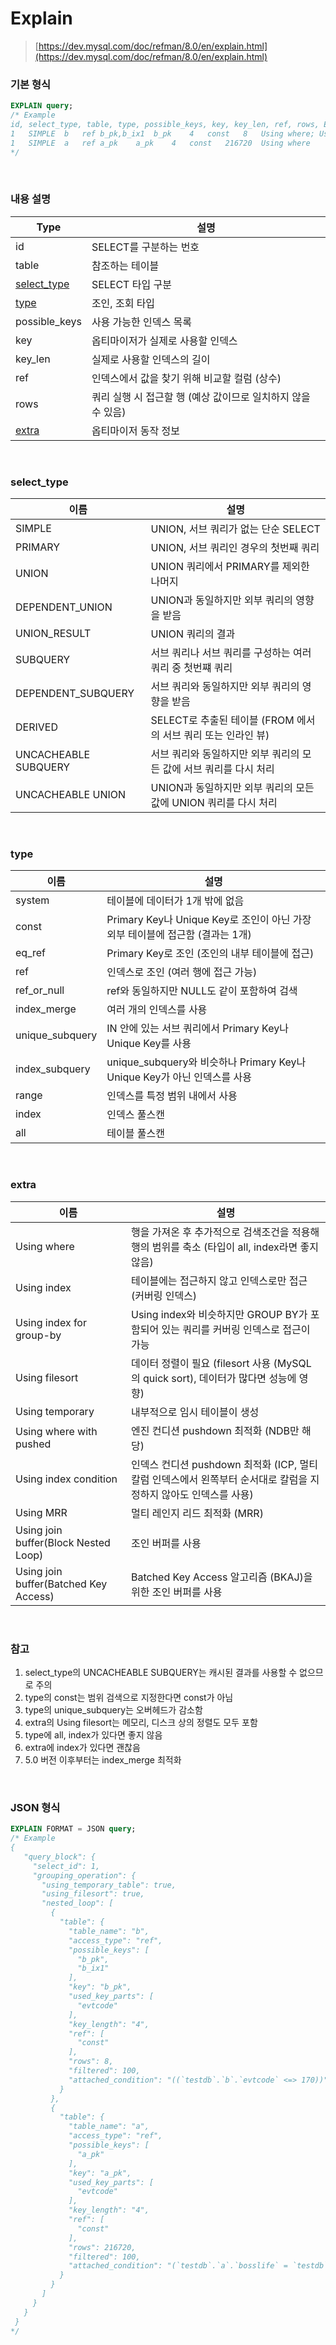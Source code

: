 Explain
===

>[https://dev.mysql.com/doc/refman/8.0/en/explain.html](https://dev.mysql.com/doc/refman/8.0/en/explain.html)

### 기본 형식
```sql
EXPLAIN query;
/* Example
id, select_type, table, type, possible_keys, key, key_len, ref, rows, Extra
1	SIMPLE	b	ref	b_pk,b_ix1	b_pk	4	const	8	Using where; Using temporary; Using filesort
1	SIMPLE	a	ref	a_pk	a_pk	4	const	216720	Using where
*/
```

<br>

### 내용 설명
|Type|설명|
|-|-|
|id|SELECT를 구분하는 번호|
|table|참조하는 테이블|
|[select_type](#selecttype)|SELECT 타입 구분|
|[type](#type)|조인, 조회 타입|
|possible_keys|사용 가능한 인덱스 목록
|key|옵티마이저가 실제로 사용할 인덱스
|key_len|실제로 사용할 인덱스의 길이
|ref|인덱스에서 값을 찾기 위해 비교할 컬럼 (상수)
|rows|쿼리 실행 시 접근할 행 (예상 값이므로 일치하지 않을 수 있음)
|[extra](#extra)|옵티마이저 동작 정보

<br>

### select_type
|이름|설명|
|-|-|
|SIMPLE|UNION, 서브 쿼리가 없는 단순 SELECT|
|PRIMARY|UNION, 서브 쿼리인 경우의 첫번째 쿼리|
|UNION|UNION 쿼리에서 PRIMARY를 제외한 나머지|
|DEPENDENT_UNION|UNION과 동일하지만 외부 쿼리의 영향을 받음|
|UNION_RESULT|UNION 쿼리의 결과|
|SUBQUERY|서브 쿼리나 서브 쿼리를 구성하는 여러 쿼리 중 첫번쨰 쿼리|
|DEPENDENT_SUBQUERY|서브 쿼리와 동일하지만 외부 쿼리의 영향을 받음|
|DERIVED|SELECT로 추출된 테이블 (FROM 에서의 서브 쿼리 또는 인라인 뷰)|
|UNCACHEABLE SUBQUERY|서브 쿼리와 동일하지만 외부 쿼리의 모든 값에 서브 쿼리를 다시 처리|
|UNCACHEABLE UNION|UNION과 동일하지만 외부 쿼리의 모든 값에 UNION 쿼리를 다시 처리|

<br>

### type
|이름|설명|
|-|-|
|system|테이블에 데이터가 1개 밖에 없음|
|const|Primary Key나 Unique Key로 조인이 아닌 가장 외부 테이블에 접근함 (결과는 1개)|
|eq_ref|Primary Key로 조인 (조인의 내부 테이블에 접근)|
|ref|인덱스로 조인 (여러 행에 접근 가능)|
|ref_or_null|ref와 동일하지만 NULL도 같이 포함하여 검색|
|index_merge|여러 개의 인덱스를 사용|
|unique_subquery|IN 안에 있는 서브 쿼리에서 Primary Key나 Unique Key를 사용|
|index_subquery|unique_subquery와 비슷하나 Primary Key나 Unique Key가 아닌 인덱스를 사용|
|range|인덱스를 특정 범위 내에서 사용|
|index|인덱스 풀스캔|
|all|테이블 풀스캔|

<br>

### extra
|이름|설명|
|-|-|
|Using where|행을 가져온 후 추가적으로 검색조건을 적용해 행의 범위를 축소 (타입이 all, index라면 좋지 않음)|
|Using index|테이블에는 접근하지 않고 인덱스로만 접근 (커버링 인덱스)|
|Using index for group-by|Using index와 비슷하지만 GROUP BY가 포함되어 있는 쿼리를 커버링 인덱스로 접근이 가능|
|Using filesort|데이터 정렬이 필요 (filesort 사용 (MySQL의 quick sort), 데이터가 많다면 성능에 영향)|
|Using temporary|내부적으로 임시 테이블이 생성|
|Using where with pushed|엔진 컨디션 pushdown 최적화 (NDB만 해당)|
|Using index condition|인덱스 컨디션 pushdown 최적화 (ICP, 멀티 칼럼 인덱스에서 왼쪽부터 순서대로 칼럼을 지정하지 않아도 인덱스를 사용)|
|Using MRR|멀티 레인지 리드 최적화 (MRR)|
|Using join buffer(Block Nested Loop)|조인 버퍼를 사용|
|Using join buffer(Batched Key Access)|Batched Key Access 알고리즘 (BKAJ)을 위한 조인 버퍼를 사용|

<br>

### 참고
1. select_type의 UNCACHEABLE SUBQUERY는 캐시된 결과를 사용할 수 없으므로 주의
1. type의 const는 범위 검색으로 지정한다면 const가 아님
1. type의 unique_subquery는 오버헤드가 감소함
1. extra의 Using filesort는 메모리, 디스크 상의 정렬도 모두 포함
1. type에 all, index가 있다면 좋지 않음
1. extra에 index가 있다면 괜찮음
1. 5.0 버전 이후부터는 index_merge 최적화

<br>

### JSON 형식
```sql
EXPLAIN FORMAT = JSON query;
/* Example
{
   "query_block": {
     "select_id": 1,
     "grouping_operation": {
       "using_temporary_table": true,
       "using_filesort": true,
       "nested_loop": [
         {
           "table": {
             "table_name": "b",
             "access_type": "ref",
             "possible_keys": [
               "b_pk",
               "b_ix1"
             ],
             "key": "b_pk",
             "used_key_parts": [
               "evtcode"
             ],
             "key_length": "4",
             "ref": [
               "const"
             ],
             "rows": 8,
             "filtered": 100,
             "attached_condition": "((`testdb`.`b`.`evtcode` <=> 170))"
           }
         },
         {
           "table": {
             "table_name": "a",
             "access_type": "ref",
             "possible_keys": [
               "a_pk"
             ],
             "key": "a_pk",
             "used_key_parts": [
               "evtcode"
             ],
             "key_length": "4",
             "ref": [
               "const"
             ],
             "rows": 216720,
             "filtered": 100,
             "attached_condition": "(`testdb`.`a`.`bosslife` = `testdb`.`b`.`life`)"
           }
         }
       ]
     }
   }
 }
*/


```

<br>
